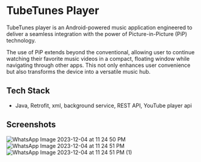# TubeTunes Player

TubeTunes player is an Android-powered music application engineered to deliver a seamless integration with the power of Picture-in-Picture (PiP) technology.

The use of PiP extends beyond the conventional, allowing user to continue watching their favorite music videos in a compact, floating window while navigating through other apps. This not only enhances user convenience but also transforms the device into a versatile music hub.
## Tech Stack

* Java, Retrofit, xml, background service, REST API, YouTube player api



## Screenshots



![WhatsApp Image 2023-12-04 at 11 24 50 PM](https://github.com/Bhupendrapatel98/ArjeetSignMusic/assets/55411086/99d9c4c0-3ba2-4e76-a5cd-3309e14988c0)
![WhatsApp Image 2023-12-04 at 11 24 51 PM](https://github.com/Bhupendrapatel98/ArjeetSignMusic/assets/55411086/b8bbc332-9b4e-496f-95cd-1a123d160d11)
![WhatsApp Image 2023-12-04 at 11 24 51 PM (1)](https://github.com/Bhupendrapatel98/ArjeetSignMusic/assets/55411086/86aa19e9-6048-4a80-8c44-d95c07b935a2)

